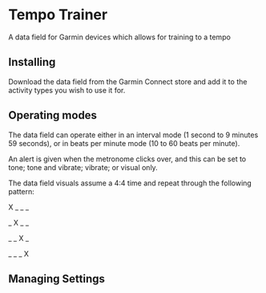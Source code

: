 # Tempo Trainer
A data field for Garmin devices which allows for training to a tempo

## Installing
Download the data field from the Garmin Connect store and add it to the activity types you wish to use it for.

## Operating modes
The data field can operate either in an interval mode (1 second to 9 minutes 59 seconds), or in beats per minute mode (10 to 60 beats per minute).

An alert is given when the metronome clicks over, and this can be set to tone; tone and vibrate; vibrate; or visual only.

The data field visuals assume a 4:4 time and repeat through the following pattern:

X _ _ _

_ X _ _

_ _ X _

_ _ _ X

## Managing Settings
